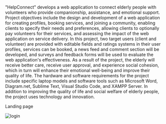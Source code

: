 "HelpConnect" develops a web application to connect elderly people with volunteers who provide companionship, assistance, and emotional support. Project objectives include the design and development of a web application for creating profiles, booking services, and joining a community, enabling clients to specify their needs and preferences, allowing clients to optionally pay volunteers for their services, and assessing the impact of the web application on service delivery. In this project, two target users (client and volunteer) are provided with editable fields and ratings systems in their user profiles, services can be booked, a news feed and comment section will be developed, and surveys and feedback forms will be used to evaluate the web application's effectiveness. As a result of the project, the elderly will receive better care, receive user approval, and experience social cohesion, which in turn will enhance their emotional well-being and improve their quality of life. The hardware and software requirements for the project include specific laptop models and software tools such as Microsoft Word, Diagram.net, Sublime Text, Visual Studio Code, and XAMPP Server. In addition to improving the quality of life and social welfare of elderly people, the project uses technology and innovation.

Landing page



![login](https://github.com/Israt07/HelpConnect-Project/assets/82527970/c32e35f3-5e93-4167-bae2-e5a80c81db6c)
